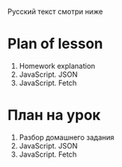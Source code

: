 Русский текст смотри ниже

# Plan of lesson <br/>
1. Homework explanation <br/>
2. JavaScript. JSON  <br/>
3. JavaScript. Fetch  <br/>


# План на урок <br/>
1. Разбор домашнего задания  <br/>
2. JavaScript. JSON  <br/>
3. JavaScript. Fetch  <br/>
